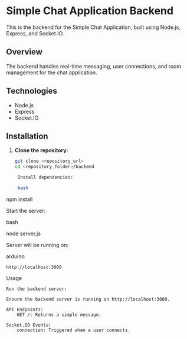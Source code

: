# Simple Chat Application Backend

This is the backend for the Simple Chat Application, built using Node.js, Express, and Socket.IO.

## Overview

The backend handles real-time messaging, user connections, and room management for the chat application.

## Technologies

- Node.js
- Express
- Socket.IO

## Installation

1. **Clone the repository:**

   ```bash
   git clone <repository_url>
   cd <repository_folder>/backend

    Install dependencies:

    bash

npm install

Start the server:

bash

node server.js

Server will be running on:

arduino

    http://localhost:3000

Usage

    Run the backend server:

    Ensure the backend server is running on http://localhost:3000.

    API Endpoints:
        GET /: Returns a simple message.

    Socket.IO Events:
        connection: Triggered when a user connects.
       